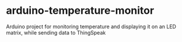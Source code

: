 # arduino-temperature-monitor
Arduino project for monitoring temperature and displaying it on an LED matrix, while sending data to ThingSpeak
